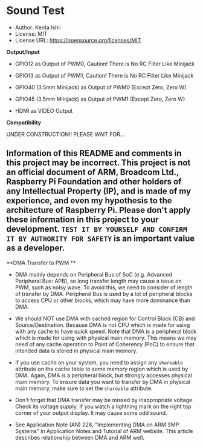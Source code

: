 # Sound Test

* Author: Kenta Ishii
* License: MIT
* License URL: https://opensource.org/licenses/MIT

**Output/Input**

* GPIO12 as Output of PWM0, Caution! There is No RC Filter Like Minijack

* GPIO13 as Output of PWM1, Caution! There is No RC Filter Like Minijack

* GPIO40 (3.5mm Minijack) as Output of PWM0 (Except Zero, Zero W)

* GPIO45 (3.5mm Minijack) as Output of PWM1 (Except Zero, Zero W)

* HDMI as VIDEO Output

**Compatibility**

UNDER CONSTRUCTION!! PLEASE WAIT FOR...

## Information of this README and comments in this project may be incorrect. This project is not an official document of ARM, Broadcom Ltd., Raspberry Pi Foundation and other holders of any Intellectual Property (IP), and is made of my experience, and even my hypothesis to the architecture of Raspberry Pi. Please don't apply these information in this project to your development. `TEST IT BY YOURSELF AND CONFIRM IT BY AUTHORITY FOR SAFETY` is an important value as a developer.

**DMA Transfer to PWM **

* DMA mainly depends on Peripheral Bus of SoC (e.g. Advanced Peripheral Bus: APB), so long transfer length may cause a issue on PWM, such as noisy wave. To avoid this, we need to consider of length of transfer by DMA. Peripheral Bus is used by a lot of peripheral blocks to access CPU or other blocks, which may have more dominance than DMA.

* We should NOT use DMA with cached region for Control Block (CB) and Source/Destination. Because DMA is not CPU which is made for using with any cache to have quick speed. Note that DMA is a peripheral block which is made for using with physical main memory. This means we may need of any cache operation to Point of Coherency (PoC) to ensure that intended data is stored in physical main memory.

* If you use cache on your system, you need to assign any `shareable` attribute on the cache table to some memory region which is used by DMA. Again, DMA is a peripheral block, but strongly accesses physical main memory. To ensure data you want to transfer by DMA in physical main memory, make sure to set the `shareable` attribute.

* Don't forget that DMA transfer may be missed by inappropriate voltage. Check its voltage supply. If you watch a lightning mark on the right top corner of your output display. It may cause some odd sound.  

* See Application Note (AN) 228, "Implementing DMA on ARM SMP Systems" in Application Notes and Tutorial of ARM website. This article describes relationship between DMA and ARM well.

